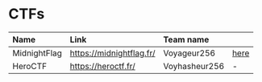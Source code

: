 # CTFs

| Name         | Link                     | Team name     |  |
| :----------- | :----------------------- | :------------ | :----------------------- |
| MidnightFlag | https://midnightflag.fr/ | Voyageur256   | [here](https://github.com/Mathsyo/CTFs/tree/main/MidnightCTF) |
| HeroCTF      | https://heroctf.fr/      | Voyhasheur256 | - |
